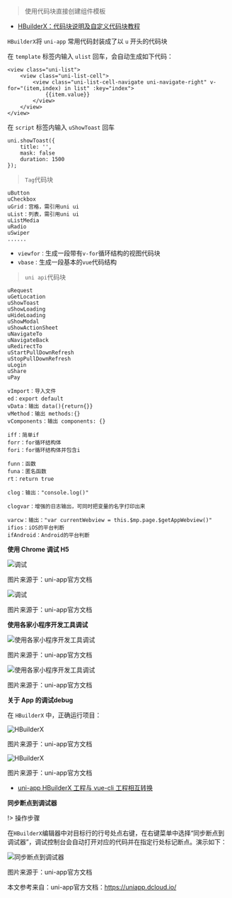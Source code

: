 > 使用代码块直接创建组件模板

- [HBuilderX：代码块说明及自定义代码块教程](https://ask.dcloud.net.cn/article/35924)

`HBuilderX`将 `uni-app` 常用代码封装成了以 `u` 开头的代码块

在 `template` 标签内输入 `ulist` 回车，会自动生成如下代码：

    <view class="uni-list">
        <view class="uni-list-cell">
            <view class="uni-list-cell-navigate uni-navigate-right" v-for="(item,index) in list" :key="index">
                {{item.value}}
            </view>
        </view>
    </view>

在 `script` 标签内输入 `uShowToast` 回车

    uni.showToast({
        title: '',
        mask: false
        duration: 1500
    });

> `Tag`代码块

    uButton
    uCheckbox
    uGrid：宫格，需引用uni ui
    uList：列表，需引用uni ui
    uListMedia
    uRadio
    uSwiper
    ......

- `viewfor：`生成一段带有`v-for`循环结构的视图代码块
- `vbase：`生成一段基本的`vue`代码结构

> `uni api`代码块

    uRequest
    uGetLocation
    uShowToast
    uShowLoading
    uHideLoading
    uShowModal
    uShowActionSheet
    uNavigateTo
    uNavigateBack
    uRedirectTo
    uStartPullDownRefresh
    uStopPullDownRefresh
    uLogin
    uShare
    uPay

    vImport：导入文件
    ed：export default
    vData：输出 data(){return{}}
    vMethod：输出 methods:{}
    vComponents：输出 components: {}

    iff：简单if
    forr：for循环结构体
    fori：for循环结构体并包含i

    funn：函数
    funa：匿名函数
    rt：return true

    clog：输出："console.log()"

    clogvar：增强的日志输出，可同时把变量的名字打印出来

    varcw：输出："var currentWebview = this.$mp.page.$getAppWebview()"
    ifios：iOS的平台判断
    ifAndroid：Android的平台判断

**使用 Chrome 调试 H5**

![调试](https://cdn.jsdelivr.net/gh/webVueBlog/dadapic/img/chrome-debug1.png)

图片来源于：uni-app官方文档

![调试](https://cdn.jsdelivr.net/gh/webVueBlog/dadapic/img/chrome-debug2.png)

图片来源于：uni-app官方文档

**使用各家小程序开发工具调试**

![使用各家小程序开发工具调试](https://cdn.jsdelivr.net/gh/webVueBlog/dadapic/img/debug1.png)

图片来源于：uni-app官方文档

![使用各家小程序开发工具调试](https://cdn.jsdelivr.net/gh/webVueBlog/dadapic/img/debug2.png)

图片来源于：uni-app官方文档

**关于 App 的调试debug**

在 `HBuilderX` 中，正确运行项目： 

![HBuilderX](https://cdn.jsdelivr.net/gh/webVueBlog/dadapic/img/debug-icon.png)

图片来源于：uni-app官方文档

![HBuilderX](https://cdn.jsdelivr.net/gh/webVueBlog/dadapic/img/csdndebug-window.png)

图片来源于：uni-app官方文档

- [uni-app HBuilderX 工程与 vue-cli 工程相互转换](https://ask.dcloud.net.cn/article/35750)

**同步断点到调试器**

!> 操作步骤

在`HBuilderX`编辑器中对目标行的行号处点右键，在右键菜单中选择“同步断点到调试器”，调试控制台会自动打开对应的代码并在指定行处标记断点。演示如下：

![同步断点到调试器](https://cdn.jsdelivr.net/gh/webVueBlog/dadapic/img/debug-console-light.gif)

图片来源于：uni-app官方文档

本文参考来自：uni-app官方文档：https://uniapp.dcloud.io/
